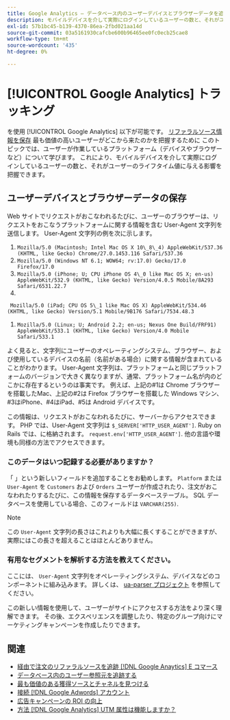 ```yaml
---
title: Google Analytics — データベース内のユーザーデバイスとブラウザーデータを追跡します。
description: モバイルデバイスを介して実際にログインしているユーザーの数と、それがユーザーのライフタイム値に与える影響について説明します。
exl-id: 57b1bc45-b139-4370-86ea-2fbd021aa14d
source-git-commit: 03a5161930cafcbe600b96465ee0fc0ecb25cae8
workflow-type: tm+mt
source-wordcount: '435'
ht-degree: 0%

---
```


# [!UICONTROL Google Analytics] トラッキング

を使用 [!UICONTROL Google Analytics] 以下が可能です。 [リファラルソース情報を保存](../analysis/google-track-user-acq.md) 最も価値の高いユーザーがどこから来たのかを把握するために このトピックでは、ユーザーが作業しているプラットフォーム（デバイスやブラウザーなど）について学びます。 これにより、モバイルデバイスを介して実際にログインしているユーザーの数と、それがユーザーのライフタイム値に与える影響を把握できます。

## ユーザーデバイスとブラウザーデータの保存

Web サイトでリクエストがおこなわれるたびに、ユーザーのブラウザーは、リクエストをおこなうプラットフォームに関する情報を含む User-Agent 文字列を送信します。 User-Agent 文字列の例を次に示します。

1. `Mozilla/5.0 (Macintosh; Intel Mac OS X 10\_8\_4) AppleWebKit/537.36 (KHTML, like Gecko) Chrome/27.0.1453.116 Safari/537.36`
1. `Mozilla/5.0 (Windows NT 6.1; WOW64; rv:17.0) Gecko/17.0 Firefox/17.0`
1. `Mozilla/5.0 (iPhone; U; CPU iPhone OS 4\_0 like Mac OS X; en-us) AppleWebKit/532.9 (KHTML, like Gecko) Version/4.0.5 Mobile/8A293 Safari/6531.22.7`
1.
` Mozilla/5.0 (iPad; CPU OS 5\_1 like Mac OS X) AppleWebKit/534.46 (KHTML, like Gecko) Version/5.1 Mobile/9B176 Safari/7534.48.3`
1. `Mozilla/5.0 (Linux; U; Android 2.2; en-us; Nexus One Build/FRF91) AppleWebKit/533.1 (KHTML, like Gecko) Version/4.0 Mobile Safari/533.1`

よく見ると、文字列にユーザーのオペレーティングシステム、ブラウザー、および使用しているデバイスの名前（名前がある場合）に関する情報が含まれていることがわかります。 User-Agent 文字列は、プラットフォームと同じプラットフォームのバージョンで大きく異なりますが、通常、プラットフォーム名が内のどこかに存在するというのは事実です。 例えば、上記の#1は Chrome ブラウザーを搭載したMac、上記の#2は Firefox ブラウザーを搭載した Windows マシン、#3はiPhone、#4はiPad、#5は Android デバイスです。

この情報は、リクエストがおこなわれるたびに、サーバーからアクセスできます。 PHP では、User-Agent 文字列は `$_SERVER['HTTP_USER_AGENT']`. Ruby on Rails では、に格納されます。 `request.env['HTTP_USER_AGENT']`. 他の言語や環境も同様の方法でアクセスできます。

### このデータはいつ記録する必要がありますか？

「 」という新しいフィールドを追加することをお勧めします。 `Platform` または `User-Agent` を `Customers` および `Orders` ユーザーが作成されたり、注文がおこなわれたりするたびに、この情報を保存するデータベーステーブル。 SQL データベースを使用している場合、このフィールドは `VARCHAR(255)`. 

>[!NOTE]
>
>この `User-Agent` 文字列の長さはこれよりも大幅に長くすることができますが、実際にはこの長さを超えることはほとんどありません。

### 有用なセグメントを解析する方法を教えてください。

ここには、 `User-Agent` 文字列をオペレーティングシステム、デバイスなどのコンポーネントに組み込みます。 詳しくは、 [ua-parser プロジェクト](https://github.com/tobie/ua-parser) を参照してください。

この新しい情報を使用して、ユーザーがサイトにアクセスする方法をより深く理解できます。 その後、エクスペリエンスを調整したり、特定のグループ向けにマーケティングキャンペーンを作成したりできます。

## 関連

* [経由で注文のリファラルソースを追跡 [!DNL Google Anaytics] E コマース](../importing-data/integrations/google-ecommerce.md)
* [データベース内のユーザー参照元を追跡する](../analysis/google-track-user-acq.md)
* [最も価値のある獲得ソースとチャネルを見つける](../analysis/most-value-source-channel.md)
* [接続 [!DNL Google Adwords] アカウント](../importing-data/integrations/google-adwords.md)
* [広告キャンペーンの ROI の向上](../analysis/roi-ad-camp.md)
* [方法 [!DNL Google Analytics] UTM 属性は機能しますか？](../analysis/utm-attributes.md)

